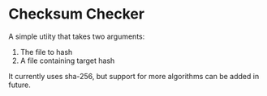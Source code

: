 # Checksum Checker

A simple utiity that takes two arguments:

1. The file to hash 
2. A file containing target hash

It currently uses sha-256, but support for more algorithms can be added in future.
